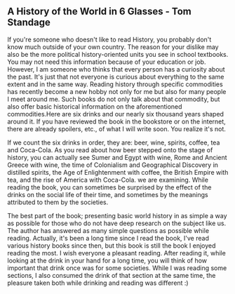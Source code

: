 ## A History of the World in 6 Glasses - Tom Standage

If you're someone who doesn't like to read History, you probably don't know much outside of your own country. The reason for your dislike may also be the more political history-oriented units you see in school textbooks. You may not need this information because of your education or job. However, I am someone who thinks that every person has a curiosity about the past. It's just that not everyone is curious about everything to the same extent and in the same way. Reading history through specific commodities has recently become a new hobby not only for me but also for many people I meet around me. Such books do not only talk about that commodity, but also offer basic historical information on the aforementioned commodities.Here are six drinks and our nearly six thousand years shaped around it. If you have reviewed the book in the bookstore or on the internet, there are already spoilers, etc., of what I will write soon. You realize it's not.

If we count the six drinks in order, they are: beer, wine, spirits, coffee, tea and Coca-Cola. As you read about how beer stepped onto the stage of history, you can actually see Sumer and Egypt with wine, Rome and Ancient Greece with wine, the time of Colonialism and Geographical Discovery in distilled spirits, the Age of Enlightenment with coffee, the British Empire with tea, and the rise of America with Coca-Cola. we are examining. While reading the book, you can sometimes be surprised by the effect of the drinks on the social life of their time, and sometimes by the meanings attributed to them by the societies.

The best part of the book; presenting basic world history in as simple a way as possible for those who do not have deep research on the subject like us. The author has answered as many simple questions as possible while reading. Actually, it's been a long time since I read the book, I've read various history books since then, but this book is still the book I enjoyed reading the most. I wish everyone a pleasant reading. After reading it, while looking at the drink in your hand for a long time, you will think of how important that drink once was for some societies. While I was reading some sections, I also consumed the drink of that section at the same time, the pleasure taken both while drinking and reading was different :)